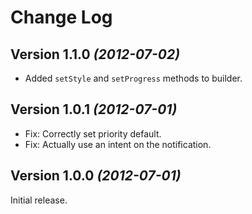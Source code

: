Change Log
==========

Version 1.1.0 *(2012-07-02)*
----------------------------

 * Added `setStyle` and `setProgress` methods to builder.


Version 1.0.1 *(2012-07-01)*
----------------------------

 * Fix: Correctly set priority default.
 * Fix: Actually use an intent on the notification.


Version 1.0.0 *(2012-07-01)*
----------------------------

Initial release.
